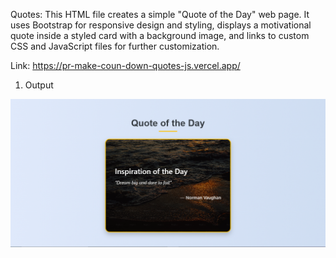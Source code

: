 Quotes:  This HTML file creates a simple "Quote of the Day" web page. It uses Bootstrap for responsive design and styling, displays a motivational quote inside a styled card with a background image, and links to custom CSS and JavaScript files for further customization.

Link: https://pr-make-coun-down-quotes-js.vercel.app/

1. Output

![alt text](./output/image.png)